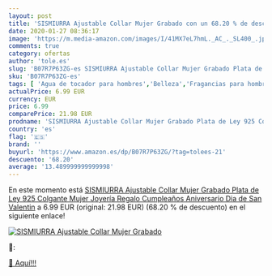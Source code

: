 ```yaml
---
layout: post
title: 'SISMIURRA Ajustable Collar Mujer Grabado con un 68.20 % de descuento'
date: 2020-01-27 08:36:17
image: 'https://m.media-amazon.com/images/I/41MX7eL7hmL._AC_._SL400_.jpg'
comments: true
category: ofertas
author: 'tole.es'
slug: 'B07R7P63ZG-es SISMIURRA Ajustable Collar Mujer Grabado Plata de Ley 925...'
sku: 'B07R7P63ZG-es'
tags: [ 'Agua de tocador para hombres','Belleza','Fragancias para hombres','Perfumes y fragancias','Productos para el cuidado de la piel','Sets y juegos para el cuidado de la piel','de','ley','plata', ]
actualPrice: 6.99 EUR
currency: EUR
price: 6.99
comparePrice: 21.98 EUR
prodname: 'SISMIURRA Ajustable Collar Mujer Grabado Plata de Ley 925 Colgante Mujer Joyería Regalo Cumpleaños Aniversario Dia de San Valentin'
country: 'es'
flag: '🇪🇸'
brand: ''
buyurl: 'https://www.amazon.es/dp/B07R7P63ZG/?tag=tolees-21'
descuento: '68.20'
average: '13.489999999999998'
---
```


En este momento está [SISMIURRA Ajustable Collar Mujer Grabado Plata de Ley 925 Colgante Mujer Joyería Regalo Cumpleaños Aniversario Dia de San Valentin](https://www.amazon.es/dp/B07R7P63ZG/?tag=tolees-21) a 6.99 EUR (original: 21.98 EUR) (68.20 %  de descuento) en el siguiente enlace!

[![SISMIURRA Ajustable Collar Mujer Grabado](https://m.media-amazon.com/images/I/41MX7eL7hmL._AC_._SL400_.jpg)](https://www.amazon.es/dp/B07R7P63ZG/?tag=tolees-21)

🔎:


[🛒 Aquí!!!](https://www.amazon.es/dp/B07R7P63ZG/?tag=tolees-21)
